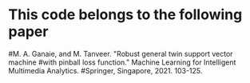 # This code  belongs to the following paper 
#M. A. Ganaie, and M. Tanveer. "Robust general twin support vector machine
#with pinball loss function." Machine Learning for Intelligent Multimedia Analytics.
#Springer, Singapore, 2021. 103-125.
